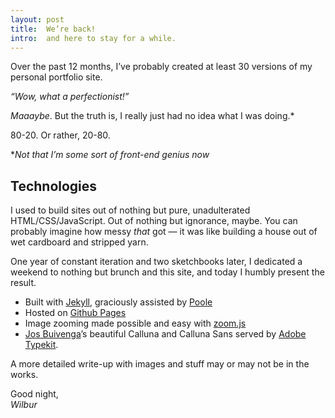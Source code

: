 ```yaml
---
layout: post
title:  We’re back!
intro:  and here to stay for a while.
---
```


Over the past 12 months, I’ve probably created at least 30 versions of my personal portfolio site. 

*“Wow, what a perfectionist!”*

*Maaaybe*. But the truth is, I really just had no idea what I was doing.* 

80-20. Or rather, 20-80. 

**Not that I’m some sort of front-end genius now*

## Technologies

I used to build sites out of nothing but pure, unadulterated HTML/CSS/JavaScript. Out of nothing but ignorance, maybe. You can probably imagine how messy *that* got — it was like building a house out of wet cardboard and stripped yarn. 

One year of constant iteration and two sketchbooks later, I dedicated a weekend to nothing but brunch and this site, and today I humbly present the result.

- Built with <a href='http://jekyllrb.com'>Jekyll</a>, graciously assisted by <a href='http://getpoole.com/'>Poole</a>
- Hosted on <a href='https://pages.github.com/'>Github Pages</a>
- Image zooming made possible and easy with <a href='https://github.com/fat/zoom.js/tree/master'>zoom.js</a> 
- <a href='http://www.exljbris.com/'>Jos Buivenga</a>’s beautiful Calluna and Calluna Sans served by <a href='http://typekit.com'>Adobe Typekit</a>.

A more detailed write-up with images and stuff may or may not be in the works.

Good night,
<br>
*Wilbur*






